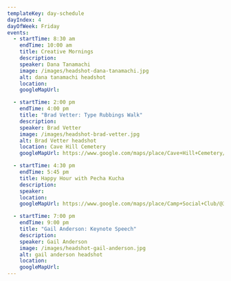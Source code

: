 ```yaml
---
templateKey: day-schedule
dayIndex: 4
dayOfWeek: Friday
events:
  - startTime: 8:30 am
    endTime: 10:00 am
    title: Creative Mornings
    description:
    speaker: Dana Tanamachi
    image: /images/headshot-dana-tanamachi.jpg
    alt: dana tanamachi headshot
    location:
    googleMapUrl:

  - startTime: 2:00 pm
    endTime: 4:00 pm
    title: "Brad Vetter: Type Rubbings Walk"
    description:
    speaker: Brad Vetter
    image: /images/headshot-brad-vetter.jpg
    alt: Brad Vetter headshot
    location: Cave Hill Cemetery
    googleMapUrl: https://www.google.com/maps/place/Cave+Hill+Cemetery/@38.2454051,-85.7170115,17z/data=!3m1!4b1!4m5!3m4!1s0x88697331b893bc8b:0xd96806c24a7f12cf!8m2!3d38.2454009!4d-85.7148228

  - startTime: 4:30 pm
    endTime: 5:45 pm
    title: Happy Hour with Pecha Kucha
    description:
    speaker:
    location:
    googleMapUrl: https://www.google.com/maps/place/Camp+Social+Club/@38.2384117,-85.7625941,15z/data=!4m5!3m4!1s0x0:0xa7a182d1365e0416!8m2!3d38.2384117!4d-85.7625941

  - startTime: 7:00 pm
    endTime: 9:00 pm
    title: "Gail Anderson: Keynote Speech"
    description:
    speaker: Gail Anderson
    image: /images/headshot-gail-anderson.jpg
    alt: gail anderson headshot
    location:
    googleMapUrl:
---
```

